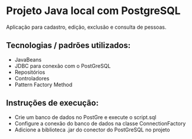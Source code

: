 # Projeto Java local com PostgreSQL
Aplicação para cadastro, edição, exclusão e consulta de pessoas.

## Tecnologias / padrões utilizados:
* JavaBeans
* JDBC para conexão com o PostGreSQL
* Repositórios
* Controladores
* Pattern Factory Method

## Instruções de execução:
* Crie um banco de dados no PostGre e execute o script.sql
* Configure a conexão do banco de dados na classe ConnectionFactory
* Adicione a biblioteca .jar do conector do PostGreSQL no projeto



